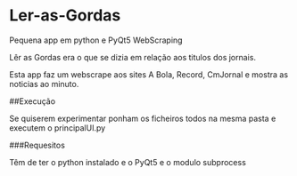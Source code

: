 # Ler-as-Gordas
Pequena app em python e PyQt5 WebScraping

Lêr as Gordas era o que se dizia em relação aos titulos dos jornais.

Esta app faz um webscrape aos sites A Bola, Record, CmJornal
e mostra as noticias ao minuto.

##Execução

Se quiserem experimentar ponham os ficheiros todos na mesma pasta e executem o principalUI.py

###Requesitos

Têm de ter o python instalado e o PyQt5 e o modulo subprocess
